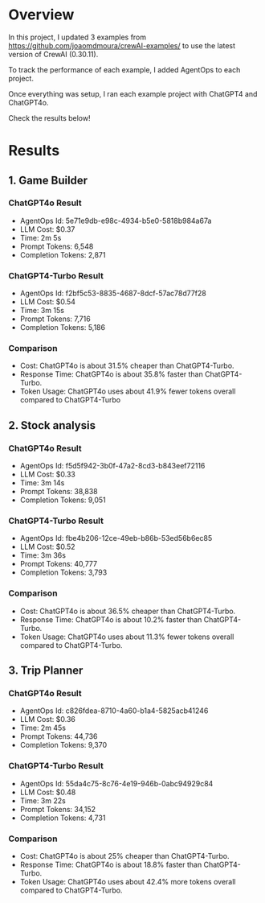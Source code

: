 # Overview

In this project, I updated 3 examples from https://github.com/joaomdmoura/crewAI-examples/ to use the latest version of CrewAI (0.30.11).

To track the performance of each example, I added AgentOps to each project.

Once everything was setup, I ran each example project with ChatGPT4 and ChatGPT4o.

Check the results below!

# Results

## 1. Game Builder

### ChatGPT4o Result

- AgentOps Id: 5e71e9db-e98c-4934-b5e0-5818b984a67a
- LLM Cost: $0.37
- Time: 2m 5s
- Prompt Tokens: 6,548
- Completion Tokens: 2,871

### ChatGPT4-Turbo Result

- AgentOps Id: f2bf5c53-8835-4687-8dcf-57ac78d77f28
- LLM Cost: $0.54
- Time: 3m 15s
- Prompt Tokens: 7,716
- Completion Tokens: 5,186

### Comparison

- Cost: ChatGPT4o is about 31.5% cheaper than ChatGPT4-Turbo.
- Response Time: ChatGPT4o is about 35.8% faster than ChatGPT4-Turbo.
- Token Usage: ChatGPT4o uses about 41.9% fewer tokens overall compared to ChatGPT4-Turbo

## 2. Stock analysis

### ChatGPT4o Result

- AgentOps Id: f5d5f942-3b0f-47a2-8cd3-b843eef72116
- LLM Cost: $0.33
- Time: 3m 14s
- Prompt Tokens: 38,838
- Completion Tokens: 9,051

### ChatGPT4-Turbo Result

- AgentOps Id: fbe4b206-12ce-49eb-b86b-53ed56b6ec85
- LLM Cost: $0.52
- Time: 3m 36s
- Prompt Tokens: 40,777
- Completion Tokens: 3,793

### Comparison

- Cost: ChatGPT4o is about 36.5% cheaper than ChatGPT4-Turbo.
- Response Time: ChatGPT4o is about 10.2% faster than ChatGPT4-Turbo.
- Token Usage: ChatGPT4o uses about 11.3% fewer tokens overall compared to ChatGPT4-Turbo.

## 3. Trip Planner

### ChatGPT4o Result

- AgentOps Id: c826fdea-8710-4a60-b1a4-5825acb41246
- LLM Cost: $0.36
- Time: 2m 45s
- Prompt Tokens: 44,736
- Completion Tokens: 9,370

### ChatGPT4-Turbo Result

- AgentOps Id: 55da4c75-8c76-4e19-946b-0abc94929c84
- LLM Cost: $0.48
- Time: 3m 22s
- Prompt Tokens: 34,152
- Completion Tokens: 4,731

### Comparison

- Cost: ChatGPT4o is about 25% cheaper than ChatGPT4-Turbo.
- Response Time: ChatGPT4o is about 18.8% faster than ChatGPT4-Turbo.
- Token Usage: ChatGPT4o uses about 42.4% more tokens overall compared to ChatGPT4-Turbo.
